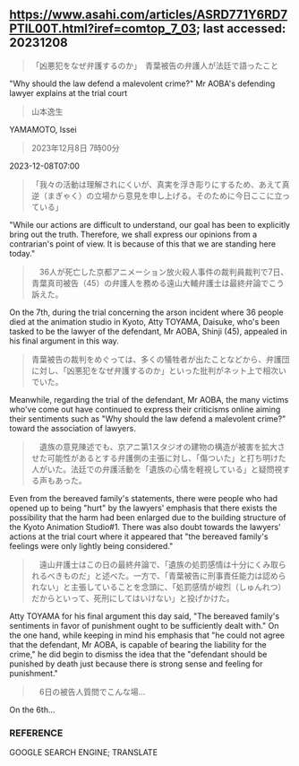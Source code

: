## https://www.asahi.com/articles/ASRD771Y6RD7PTIL00T.html?iref=comtop_7_03; last accessed: 20231208

> 「凶悪犯をなぜ弁護するのか」　青葉被告の弁護人が法廷で語ったこと

"Why should the law defend a malevolent crime?" Mr AOBA's defending lawyer explains at the trial court

> 山本逸生

YAMAMOTO, Issei

> 2023年12月8日 7時00分

2023-12-08T07:00

> 「我々の活動は理解されにくいが、真実を浮き彫りにするため、あえて真逆（まぎゃく）の立場から意見を申し上げる。そのために今日ここに立っている」

"While our actions are difficult to understand, our goal has been to explicitly bring out the truth. Therefore, we shall express our opinions from a contrarian's point of view. It is because of this that we are standing here today."

>　36人が死亡した京都アニメーション放火殺人事件の裁判員裁判で7日、青葉真司被告（45）の弁護人を務める遠山大輔弁護士は最終弁論でこう訴えた。

On the 7th, during the trial concerning the arson incident where 36 people died at the animation studio in Kyoto, Atty TOYAMA, Daisuke, who's been tasked to be the lawyer of the defendant, Mr AOBA, Shinji (45), appealed in his final argument in this way.

> 青葉被告の裁判をめぐっては、多くの犠牲者が出たことなどから、弁護団に対し、「凶悪犯をなぜ弁護するのか」といった批判がネット上で相次いでいた。

Meanwhile, regarding the trial of the defendant, Mr AOBA, the many victims who've come out have continued to express their criticisms online aiming their sentiments such as "Why should the law defend a malevolent crime?" toward the association of lawyers.

>　遺族の意見陳述でも、京アニ第1スタジオの建物の構造が被害を拡大させた可能性があるとする弁護側の主張に対し、「傷ついた」と打ち明けた人がいた。法廷での弁護活動を「遺族の心情を軽視している」と疑問視する声もあった。

Even from the bereaved family's statements, there were people who had opened up to being "hurt" by the lawyers' emphasis that there exists the possibility that the harm had been enlarged due to the building structure of the Kyoto Animation Studio#1. There was also doubt towards the lawyers' actions at the trial court where it appeared that "the bereaved family's feelings were only lightly being considered."

>　遠山弁護士はこの日の最終弁論で、「遺族の処罰感情は十分にくみ取られるべきものだ」と述べた。一方で、「青葉被告に刑事責任能力は認められない」と主張していることを念頭に、「処罰感情が峻烈（しゅんれつ）だからといって、死刑にしてはいけない」と投げかけた。

Atty TOYAMA for his final argument this day said, "The bereaved family's sentiments in favor of punishment ought to be sufficiently dealt with." On the one hand, while keeping in mind his emphasis that "he could not agree that the defendant, Mr AOBA, is capable of bearing the liability for the crime," he did begin to dismiss the idea that the "defendant should be punished by death just because there is strong sense and feeling for punishment."

>　6日の被告人質問でこんな場…

On the 6th...

### REFERENCE

GOOGLE SEARCH ENGINE; TRANSLATE